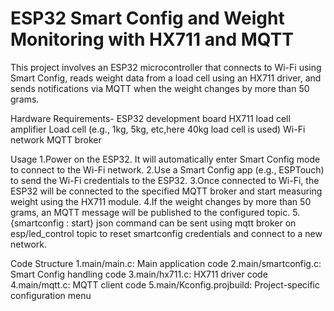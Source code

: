# ESP32 Smart Config and Weight Monitoring with HX711 and MQTT

This project involves an ESP32 microcontroller that connects to Wi-Fi using Smart Config, reads weight data from a load cell using an HX711 driver, and sends notifications via MQTT when the weight changes by more than 50 grams.


Hardware Requirements- 
ESP32 development board
HX711 load cell amplifier
Load cell (e.g., 1kg, 5kg, etc,here 40kg load cell is used)
Wi-Fi network
MQTT broker


Usage
1.Power on the ESP32. It will automatically enter Smart Config mode to connect to the Wi-Fi network.
2.Use a Smart Config app (e.g., ESPTouch) to send the Wi-Fi credentials to the ESP32.
3.Once connected to Wi-Fi, the ESP32 will be connected to the specified MQTT broker and start measuring weight using the HX711 module.
4.If the weight changes by more than 50 grams, an MQTT message will be published to the configured topic.
5. {smartconfig : start} json command can be sent using mqtt broker on esp/led_control topic to reset smartconfig credentials and connect to a new network.


Code Structure
1.main/main.c: Main application code
2.main/smartconfig.c: Smart Config handling code
3.main/hx711.c: HX711 driver code
4.main/mqtt.c: MQTT client code
5.main/Kconfig.projbuild: Project-specific configuration menu
